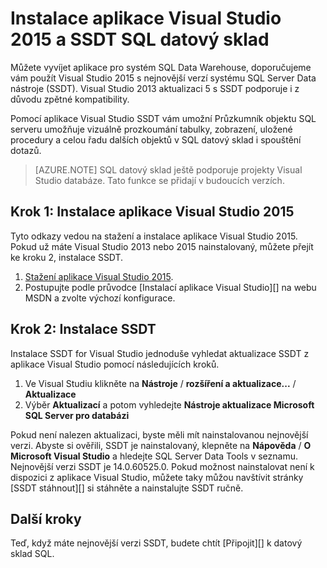 <properties
   pageTitle="Instalace aplikace Visual Studio a SSDT SQL datový sklad | Microsoft Azure"
   description="Instalace aplikace Visual Studio a SQL Server vývojového nástroje SSDT () pro datový sklad Azure SQL"
   services="sql-data-warehouse"
   documentationCenter="NA"
   authors="sonyam"
   manager="barbkess"
   editor=""/>

<tags
   ms.service="sql-data-warehouse"
   ms.devlang="NA"
   ms.topic="article"
   ms.tgt_pltfrm="NA"
   ms.workload="data-services"
   ms.date="08/16/2016"
   ms.author="sonyama;barbkess"/>

# <a name="install-visual-studio-2015-and-ssdt-for-sql-data-warehouse"></a>Instalace aplikace Visual Studio 2015 a SSDT SQL datový sklad

Můžete vyvíjet aplikace pro systém SQL Data Warehouse, doporučujeme vám použít Visual Studio 2015 s nejnovější verzí systému SQL Server Data nástroje (SSDT).  Visual Studio 2013 aktualizaci 5 s SSDT podporuje i z důvodu zpětné kompatibility.  

Pomocí aplikace Visual Studio SSDT vám umožní Průzkumník objektu SQL serveru umožňuje vizuálně prozkoumání tabulky, zobrazení, uložené procedury a celou řadu dalších objektů v SQL datový sklad i spouštění dotazů.

> [AZURE.NOTE] SQL datový sklad ještě podporuje projekty Visual Studio databáze.  Tato funkce se přidají v budoucích verzích.

## <a name="step-1-install-visual-studio-2015"></a>Krok 1: Instalace aplikace Visual Studio 2015

Tyto odkazy vedou na stažení a instalace aplikace Visual Studio 2015. Pokud už máte Visual Studio 2013 nebo 2015 nainstalovaný, můžete přejít ke kroku 2, instalace SSDT.

1. [Stažení aplikace Visual Studio 2015][].
2. Postupujte podle průvodce [Instalací aplikace Visual Studio][] na webu MSDN a zvolte výchozí konfigurace.

## <a name="step-2-install-ssdt"></a>Krok 2: Instalace SSDT

Instalace SSDT for Visual Studio jednoduše vyhledat aktualizace SSDT z aplikace Visual Studio pomocí následujících kroků.

1. Ve Visual Studiu klikněte na **Nástroje** / **rozšíření a aktualizace...**  /  **Aktualizace**
2. Výběr **Aktualizací** a potom vyhledejte **Nástroje aktualizace Microsoft SQL Server pro databázi**

Pokud není nalezen aktualizaci, byste měli mít nainstalovanou nejnovější verzi.  Abyste si ověřili, SSDT je nainstalovaný, klepněte na **Nápověda** / **O Microsoft Visual Studio** a hledejte SQL Server Data Tools v seznamu.  Nejnovější verzi SSDT je 14.0.60525.0.  Pokud možnost nainstalovat není k dispozici z aplikace Visual Studio, můžete taky můžou navštívit stránky [SSDT stáhnout][] si stáhněte a nainstalujte SSDT ručně.

## <a name="next-steps"></a>Další kroky

Teď, když máte nejnovější verzi SSDT, budete chtít [Připojit][] k datový sklad SQL.

<!--Anchors-->

<!--Image references-->

<!--Articles-->
[připojení]: ./sql-data-warehouse-query-visual-studio.md

<!--Other-->
[Stažení aplikace Visual Studio 2015]: https://www.visualstudio.com/downloads/
[Instalace aplikace Visual Studio]: https://msdn.microsoft.com/library/e2h7fzkw.aspx
[Stažení SSDT]: https://msdn.microsoft.com/library/mt204009.aspx
